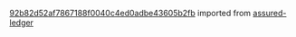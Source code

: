 [92b82d52af7867188f0040c4ed0adbe43605b2fb](https://github.com/insolar/assured-ledger/commit/92b82d52af7867188f0040c4ed0adbe43605b2fb) imported from [assured-ledger](https://github.com/insolar/assured-ledger)
